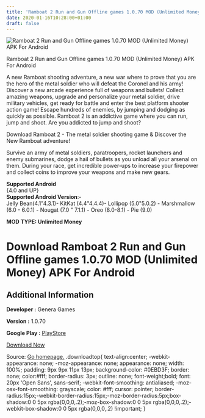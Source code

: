 ```yaml
---
title: 'Ramboat 2 Run and Gun Offline games 1.0.70 MOD (Unlimited Money) APK For Android'
date: 2020-01-16T10:28:00+01:00
draft: false
---
```


![Ramboat 2 Run and Gun Offline games 1.0.70 MOD (Unlimited Money) APK For Android](https://i1.wp.com/apkhome.net/wp-content/uploads/2020/01/Ramboat-2-Run-and-Gun-Offline-games-1.0.70-MOD-Unlimited-Money.png "Ramboat 2 Run and Gun Offline games 1.0.70 MOD (Unlimited Money) APK For Android")

  

Ramboat 2 Run and Gun Offline games 1.0.70 MOD (Unlimited Money) APK For Android

A new Ramboat shooting adventure, a new war where to prove that you are the hero of the metal soldier who will defeat the Coronel and his army! Discover a new arcade experience full of weapons and bullets! Collect amazing weapons, upgrade and personalize your metal soldier, drive military vehicles, get ready for battle and enter the best platform shooter action game! Escape hundreds of enemies, by jumping and dodging as quickly as possible. Ramboat 2 is an addictive game where you can run, jump and shoot. Are you addicted to jump and shoot?

Download Ramboat 2 - The metal soldier shooting game & Discover the New Ramboat adventure!

Survive an army of metal soldiers, paratroopers, rocket launchers and enemy submarines, dodge a hail of bullets as you unload all your arsenal on them. During your race, get incredible power-ups to increase your firepower and collect coins to improve your weapons and make new gears.

**Supported Android**  
{4.0 and UP}  
**Supported Android Version**:-  
Jelly Bean(4.1"4.3.1)- KitKat (4.4"4.4.4)- Lollipop (5.0"5.0.2) - Marshmallow (6.0 - 6.0.1) - Nougat (7.0 " 7.1.1) - Oreo (8.0-8.1) - Pie (9.0)

**MOD TYPE: Unlimited Money**

Download Ramboat 2 Run and Gun Offline games 1.0.70 MOD (Unlimited Money) APK For Android
=========================================================================================

Additional Information
----------------------

**Developer :** Genera Games

**Version :** 1.0.70

**Google Play :** [PlayStore](https://play.google.com/store/apps/details?id=com.generagames.ramboat2.bestarcadeshooter)

  

[Download Now](https://store4app.co/post/ramboat-2-run-and-gun-offline-games-1-0-70-mod-unlimited-money-apk-for-android_1578423947)

  
Source: [Go homepage.](https://store4app.co/post/ramboat-2-run-and-gun-offline-games-1-0-70-mod-unlimited-money-apk-for-android_1578423947) .downloadtop{ text-align:center; -webkit-appearance: none; -moz-appearance: none; appearance: none; width: 100%; padding: 9px 9px 11px 13px; background-color: #0EBD3F; border: none; color:#fff; border-radius: 3px; outline: none; font-weight;bold; font: 20px 'Open Sans', sans-serif; -webkit-font-smoothing: antialiased; -moz-osx-font-smoothing: grayscale; color: #fff; cursor: pointer; border-radius:15px;-webkit-border-radius:15px;-moz-border-radius:5px;box-shadow:0 0 5px rgba(0,0,0,.2);-moz-box-shadow:0 0 5px rgba(0,0,0,.2);-webkit-box-shadow:0 0 5px rgba(0,0,0,.2) !important; }